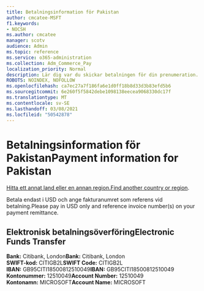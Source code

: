 ```yaml
---
title: Betalningsinformation för Pakistan
author: cmcatee-MSFT
f1.keywords:
- NOCSH
ms.author: cmcatee
manager: scotv
audience: Admin
ms.topic: reference
ms.service: o365-administration
ms.collection: Adm_Commerce_Pay
localization_priority: Normal
description: Lär dig var du skickar betalningen för din prenumeration.
ROBOTS: NOINDEX, NOFOLLOW
ms.openlocfilehash: ca7ec27a7f186fa6e1d0ff18b8d33d3b83efd5b6
ms.sourcegitcommit: 6e260f5f5842debe1098138eecea9068330dc17f
ms.translationtype: MT
ms.contentlocale: sv-SE
ms.lasthandoff: 03/08/2021
ms.locfileid: "50542878"
---
```

# <a name="payment-information-for-pakistan"></a><span data-ttu-id="a9d18-103">Betalningsinformation för Pakistan</span><span class="sxs-lookup"><span data-stu-id="a9d18-103">Payment information for Pakistan</span></span>

<span data-ttu-id="a9d18-104">[Hitta ett annat land eller en annan region.](../billing-and-payments/pay-for-your-subscription.md)</span><span class="sxs-lookup"><span data-stu-id="a9d18-104">[Find another country or region](../billing-and-payments/pay-for-your-subscription.md).</span></span>

<span data-ttu-id="a9d18-105">Betala endast i USD och ange fakturanumret som referens vid betalning.</span><span class="sxs-lookup"><span data-stu-id="a9d18-105">Please pay in USD only and reference invoice number(s) on your payment remittance.</span></span>

## <a name="electronic-funds-transfer"></a><span data-ttu-id="a9d18-106">Elektronisk betalningsöverföring</span><span class="sxs-lookup"><span data-stu-id="a9d18-106">Electronic Funds Transfer</span></span>

<span data-ttu-id="a9d18-107">**Bank:** Citibank, London</span><span class="sxs-lookup"><span data-stu-id="a9d18-107">**Bank:** Citibank, London</span></span>  
<span data-ttu-id="a9d18-108">**SWIFT-kod:** CITIGB2L</span><span class="sxs-lookup"><span data-stu-id="a9d18-108">**SWIFT Code:** CITIGB2L</span></span>  
<span data-ttu-id="a9d18-109">**IBAN:** GB95CITI18500812510049</span><span class="sxs-lookup"><span data-stu-id="a9d18-109">**IBAN:** GB95CITI18500812510049</span></span>  
<span data-ttu-id="a9d18-110">**Kontonummer:** 12510049</span><span class="sxs-lookup"><span data-stu-id="a9d18-110">**Account Number:** 12510049</span></span>  
<span data-ttu-id="a9d18-111">**Kontonamn:** MICROSOFT</span><span class="sxs-lookup"><span data-stu-id="a9d18-111">**Account Name:** MICROSOFT</span></span>  